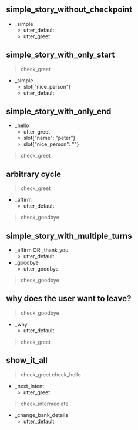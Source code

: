 ## simple_story_without_checkpoint
* _simple                       <!-- user utterance in _intent[entities] format -->
    - utter_default
    - utter_greet

## simple_story_with_only_start
> check_greet                   <!-- checkpoints at the start define entry points -->
* _simple
    - slot["nice_person"]
    - utter_default

## simple_story_with_only_end
* _hello
    - utter_greet
    - slot{"name": "peter"}
    - slot{"nice_person": ""}
> check_greet                   <!-- checkpoint defining the end of this turn -->

## arbitrary cycle
> check_greet
* _affirm
    - utter_default
> check_goodbye

## simple_story_with_multiple_turns
* _affirm OR _thank_you
    - utter_default
* _goodbye
    - utter_goodbye
> check_goodbye        

## why does the user want to leave?
> check_goodbye
* _why
    - utter_default
> check_greet

## show_it_all
> check_greet
> check_hello                   <!-- allows multiple entry points -->

* _next_intent            
    - utter_greet              <!-- actions taken by the bot -->
    
> check_intermediate            <!-- allows intermediate checkpoints -->

* _change_bank_details
    - utter_default            <!-- allows to end without checkpoints -->
